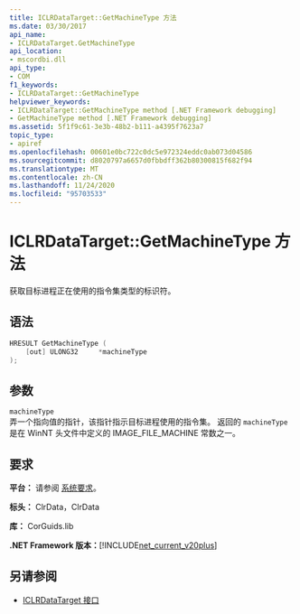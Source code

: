 ```yaml
---
title: ICLRDataTarget::GetMachineType 方法
ms.date: 03/30/2017
api_name:
- ICLRDataTarget.GetMachineType
api_location:
- mscordbi.dll
api_type:
- COM
f1_keywords:
- ICLRDataTarget::GetMachineType
helpviewer_keywords:
- ICLRDataTarget::GetMachineType method [.NET Framework debugging]
- GetMachineType method [.NET Framework debugging]
ms.assetid: 5f1f9c61-3e3b-48b2-b111-a4395f7623a7
topic_type:
- apiref
ms.openlocfilehash: 00601e0bc722c0dc5e972324eddc0ab073d04586
ms.sourcegitcommit: d8020797a6657d0fbbdff362b80300815f682f94
ms.translationtype: MT
ms.contentlocale: zh-CN
ms.lasthandoff: 11/24/2020
ms.locfileid: "95703533"
---
```

# <a name="iclrdatatargetgetmachinetype-method"></a>ICLRDataTarget::GetMachineType 方法

获取目标进程正在使用的指令集类型的标识符。  
  
## <a name="syntax"></a>语法  
  
```cpp  
HRESULT GetMachineType (  
    [out] ULONG32     *machineType  
);  
```  
  
## <a name="parameters"></a>参数  

 `machineType`  
 弄一个指向值的指针，该指针指示目标进程使用的指令集。 返回的 `machineType` 是在 WinNT 头文件中定义的 IMAGE_FILE_MACHINE 常数之一。  
  
## <a name="requirements"></a>要求  

 **平台：** 请参阅 [系统要求](../../get-started/system-requirements.md)。  
  
 **标头：** ClrData，ClrData  
  
 **库：** CorGuids.lib  
  
 **.NET Framework 版本：**[!INCLUDE[net_current_v20plus](../../../../includes/net-current-v20plus-md.md)]  
  
## <a name="see-also"></a>另请参阅

- [ICLRDataTarget 接口](iclrdatatarget-interface.md)
